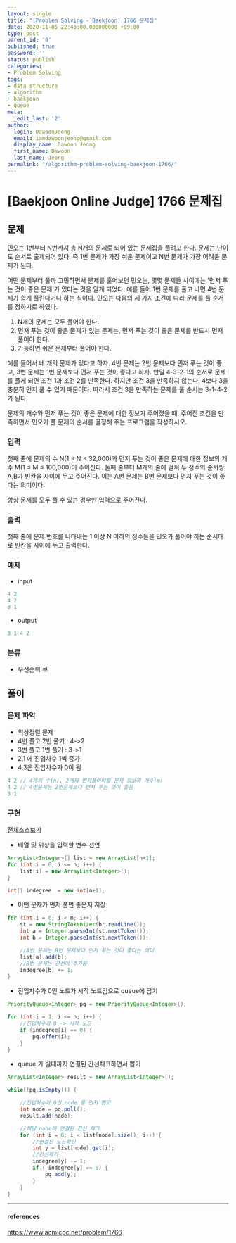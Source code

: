 ```yaml
---
layout: single
title: "[Problem Solving - Baekjoon] 1766 문제집"
date: 2020-11-05 22:43:00.000000000 +09:00
type: post
parent_id: '0'
published: true
password: ''
status: publish
categories:
- Problem Solving
tags:
- data structure
- algorithm
- baekjoon
- queue
meta:
  _edit_last: '2'
author:
  login: DawoonJeong
  email: iamdawoonjeong@gmail.com
  display_name: Dawoon Jeong
  first_name: Dawoon
  last_name: Jeong
permalink: "/algorithm-problem-solving-baekjoon-1766/"
---
```

# [Baekjoon Online Judge] 1766 문제집

## 문제
민오는 1번부터 N번까지 총 N개의 문제로 되어 있는 문제집을 풀려고 한다. 문제는 난이도 순서로 출제되어 있다. 즉 1번 문제가 가장 쉬운 문제이고 N번 문제가 가장 어려운 문제가 된다.

어떤 문제부터 풀까 고민하면서 문제를 훑어보던 민오는, 몇몇 문제들 사이에는 '먼저 푸는 것이 좋은 문제'가 있다는 것을 알게 되었다. 예를 들어 1번 문제를 풀고 나면 4번 문제가 쉽게 풀린다거나 하는 식이다. 민오는 다음의 세 가지 조건에 따라 문제를 풀 순서를 정하기로 하였다.

1. N개의 문제는 모두 풀어야 한다.
2. 먼저 푸는 것이 좋은 문제가 있는 문제는, 먼저 푸는 것이 좋은 문제를 반드시 먼저 풀어야 한다.
3. 가능하면 쉬운 문제부터 풀어야 한다.

예를 들어서 네 개의 문제가 있다고 하자. 4번 문제는 2번 문제보다 먼저 푸는 것이 좋고, 3번 문제는 1번 문제보다 먼저 푸는 것이 좋다고 하자. 만일 4-3-2-1의 순서로 문제를 풀게 되면 조건 1과 조건 2를 만족한다. 하지만 조건 3을 만족하지 않는다. 4보다 3을 충분히 먼저 풀 수 있기 때문이다. 따라서 조건 3을 만족하는 문제를 풀 순서는 3-1-4-2가 된다.

문제의 개수와 먼저 푸는 것이 좋은 문제에 대한 정보가 주어졌을 때, 주어진 조건을 만족하면서 민오가 풀 문제의 순서를 결정해 주는 프로그램을 작성하시오.

### 입력
첫째 줄에 문제의 수 N(1 ≤ N ≤ 32,000)과 먼저 푸는 것이 좋은 문제에 대한 정보의 개수 M(1 ≤ M ≤ 100,000)이 주어진다. 둘째 줄부터 M개의 줄에 걸쳐 두 정수의 순서쌍 A,B가 빈칸을 사이에 두고 주어진다. 이는 A번 문제는 B번 문제보다 먼저 푸는 것이 좋다는 의미이다.

항상 문제를 모두 풀 수 있는 경우만 입력으로 주어진다.

### 출력
첫째 줄에 문제 번호를 나타내는 1 이상 N 이하의 정수들을 민오가 풀어야 하는 순서대로 빈칸을 사이에 두고 출력한다.

### 예제

- input

```java
4 2
4 2
3 1
```

- output

```java
3 1 4 2
```

### 분류
- 우선순위 큐

## 풀이

### 문제 파악
- 위상정렬 문제
- 4번 풀고 2번 풀기 : 4->2
- 3번 풀고 1번 풀기 : 3->1
- 2,1 에 진입차수 1씩 증가
- 4,3은 진입차수가 0이 됨 

```java
4 2 // 4개의 수(n), 2개의 먼저풀어야할 문제 정보의 개수(m)
4 2 // 4번문제는 2번문제보다 먼저 푸는 것이 좋음
3 1
```

### 구현

[전체소스보기](https://github.com/iamdawoonjeong/java-datastructure-algorithm/blob/master/java-algorithm-problem-solving/src/baekjoon/problem1766/Main.java)

- 배열 및 위상을 입력할 변수 선언

```java
ArrayList<Integer>[] list = new ArrayList[n+1];
for (int i = 0; i <= n; i++) {
    list[i] = new ArrayList<Integer>();
}

int[] indegree  = new int[n+1];
```


- 어떤 문제가 먼저 풀면 좋은지 저장

```java
for (int i = 0; i < m; i++) {
    st = new StringTokenizer(br.readLine());
    int a = Integer.parseInt(st.nextToken());
    int b = Integer.parseInt(st.nextToken());

    //A번 문제는 B번 문제보다 먼저 푸는 것이 좋다는 의미
    list[a].add(b);
    //B번 문제는 간선이 추가됨
    indegree[b] += 1;
}
```

- 진입차수가 0인 노드가 시작 노드임으로 queue에 담기

```java
PriorityQueue<Integer> pq = new PriorityQueue<Integer>();

for (int i = 1; i <= n; i++) {
    //진입차수가 0 -> 시작 노드
    if (indegree[i] == 0) {
        pq.offer(i);
    }
}
```        


- queue 가 빌때까지 연결된 간선체크하면서 뽑기

```java
ArrayList<Integer> result = new ArrayList<Integer>();

while(!pq.isEmpty()) {

    //진입차수가 0인 node 를 먼저 뽑고
    int node = pq.poll();
    result.add(node);

    //해당 node에 연결된 간선 체크
    for (int i = 0; i < list[node].size(); i++) {
        //연결된 노드확인
        int y = list[node].get(i);
        //간선제거
        indegree[y] -= 1;
        if ( indegree[y] == 0) {
            pq.add(y);
        }
    }
}
```

---

#### references
<https://www.acmicpc.net/problem/1766>
